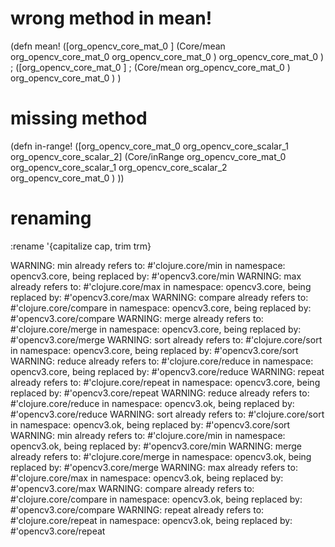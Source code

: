# wrong method in mean!

(defn mean!
([org_opencv_core_mat_0 ] 
  (Core/mean org_opencv_core_mat_0 org_opencv_core_mat_0 ) org_opencv_core_mat_0 )
; ([org_opencv_core_mat_0 ] 
;   (Core/mean org_opencv_core_mat_0 ) org_opencv_core_mat_0 )
)

# missing method

(defn in-range! 
  ([org_opencv_core_mat_0 org_opencv_core_scalar_1 org_opencv_core_scalar_2] 
  (Core/inRange org_opencv_core_mat_0 org_opencv_core_scalar_1 org_opencv_core_scalar_2 org_opencv_core_mat_0 )
  ))


# renaming
:rename '{capitalize cap, trim trm}

WARNING: min already refers to: #'clojure.core/min in namespace: opencv3.core, being replaced by: #'opencv3.core/min
WARNING: max already refers to: #'clojure.core/max in namespace: opencv3.core, being replaced by: #'opencv3.core/max
WARNING: compare already refers to: #'clojure.core/compare in namespace: opencv3.core, being replaced by: #'opencv3.core/compare
WARNING: merge already refers to: #'clojure.core/merge in namespace: opencv3.core, being replaced by: #'opencv3.core/merge
WARNING: sort already refers to: #'clojure.core/sort in namespace: opencv3.core, being replaced by: #'opencv3.core/sort
WARNING: reduce already refers to: #'clojure.core/reduce in namespace: opencv3.core, being replaced by: #'opencv3.core/reduce
WARNING: repeat already refers to: #'clojure.core/repeat in namespace: opencv3.core, being replaced by: #'opencv3.core/repeat
WARNING: reduce already refers to: #'clojure.core/reduce in namespace: opencv3.ok, being replaced by: #'opencv3.core/reduce
WARNING: sort already refers to: #'clojure.core/sort in namespace: opencv3.ok, being replaced by: #'opencv3.core/sort
WARNING: min already refers to: #'clojure.core/min in namespace: opencv3.ok, being replaced by: #'opencv3.core/min
WARNING: merge already refers to: #'clojure.core/merge in namespace: opencv3.ok, being replaced by: #'opencv3.core/merge
WARNING: max already refers to: #'clojure.core/max in namespace: opencv3.ok, being replaced by: #'opencv3.core/max
WARNING: compare already refers to: #'clojure.core/compare in namespace: opencv3.ok, being replaced by: #'opencv3.core/compare
WARNING: repeat already refers to: #'clojure.core/repeat in namespace: opencv3.ok, being replaced by: #'opencv3.core/repeat
